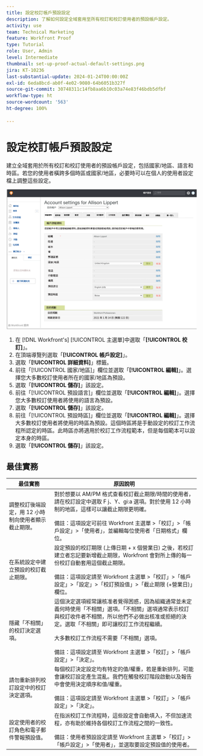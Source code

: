 ```yaml
---
title: 設定校訂帳戶預設設定
description: 了解如何設定全域套用至所有校訂和校訂使用者的預設帳戶設定。
activity: use
team: Technical Marketing
feature: Workfront Proof
type: Tutorial
role: User, Admin
level: Intermediate
thumbnail: set-up-proof-actual-default-settings.png
jira: KT-10236
last-substantial-update: 2024-01-24T00:00:00Z
exl-id: 6eda8bcd-ab0f-4e02-9080-64b6051b327f
source-git-commit: 30748311c14fb8aa6b10c03a74e83f46bdb5dfbf
workflow-type: ht
source-wordcount: '563'
ht-degree: 100%

---
```


# 設定校訂帳戶預設設定

建立全域套用於所有校訂和校訂使用者的預設帳戶設定，包括國家/地區、語言和時區。若您的使用者橫跨多個時區或國家/地區，必要時可以在個人的使用者設定檔上調整這些設定。

![校訂的帳戶設定視窗](assets/proof-system-setups-default-account-settings.png)

1. 在 [!DNL Workfront's] [!UICONTROL 主選單]中選取「**[!UICONTROL 校訂]**」。
1. 在頂端導覽列選取「**[!UICONTROL 帳戶設定]**」。
1. 選取「**[!UICONTROL 詳細資料]**」標籤。
1. 前往「[!UICONTROL 國家/地區]」欄位並選取「**[!UICONTROL 編輯]**」。選擇您大多數校訂使用者所在的國家/地區為預設。
1. 選取「**[!UICONTROL 儲存]**」該設定。
1. 前往「[!UICONTROL 預設語言]」欄位並選取「**[!UICONTROL 編輯]**」。選擇您大多數校訂使用者將使用的語言為預設。
1. 選取「**[!UICONTROL 儲存]**」該設定。
1. 前往「[!UICONTROL 預設時區]」欄位並選取「**[!UICONTROL 編輯]**」。選擇大多數校訂使用者將使用的時區為預設。這個時區將是手動設定的校訂工作流程所認定的時區。此時區亦將適用於校訂工作流程範本，但是每個範本可以設定本身的時區。
1. 選取「**[!UICONTROL 儲存]**」該設定。

## 最佳實務


| 最佳實務 | 原因說明 |
|---|---|
| 調整校訂後端設定，用 12 小時制向使用者顯示截止期限。 | 對於想要以 AM/PM 格式查看校訂截止期限/時間的使用者，請在校訂設定中選取 F j、Y、gi:a 選項。對於使用 12 小時制的地區，這樣可以讓截止期限更明確。 <br> <br>備註：這項設定可前往 Workfront 主選單 >「校訂」>「帳戶設定」>「使用者」，並編輯每位使用者「日期格式」欄位。 |
| 在系統設定中建立預設的校訂截止期限。 | 設定預設的校訂期限 (上傳日期 + x 個營業日) 之後，若校訂建立者忘記要新增截止期限，Workfront 會對所上傳的每一份校訂自動套用這個截止期限。 <br> <br>備註：這項設定請至 Workfront 主選單 >「校訂」>「帳戶設定」>「設定」>「校訂預設值」>「截止期限 (+營業日)」欄位。 |
| 隱藏「不相關」的校訂決定選項。 | 這個決定選項經常讓核准者覺得困惑，因為組織通常並未定義何時使用「不相關」選項。「不相關」選項通常表示校訂與校訂收件者不相關，所以他們不必做出核准或拒絕的決定。選取「不相關」即可讓校訂工作流程繼續。<br> <br>大多數校訂工作流程不需要「不相關」選項。<br> <br>備註：這項設定請至 Workfront 主選單 >「校訂」>「帳戶設定」>「決定」。 |
| 請勿重新排列校訂設定中的校訂決定選項。 | 每個校訂決定設定均有特定的值/權重，若是重新排列，可能會讓校訂設定產生混亂。我們在觸發校訂階段啟動以及報告中會使用決定順序和值/權重。<br> <br>備註：這項設定請至 Workfront 主選單 >「校訂」>「帳戶設定」>「決定」。 |
| 設定使用者的校訂角色和電子郵件警報預設值。 | 在指派校訂工作流程時，這些設定會自動填入，不但加速流程，亦有助於維持各個校訂工作流程之間的一致性。<br> <br>備註：使用者預設設定請至 Workfront 主選單 >「校訂」>「帳戶設定」>「使用者」，並選取要設定預設值的使用者。 |
